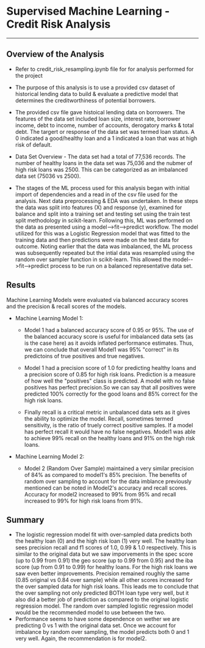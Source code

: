 # Supervised Machine Learning - Credit Risk Analysis
***
## Overview of the Analysis
* Refer to credit_risk_resampling.ipynb file for for analysis performed for the project

* The purpose of this analysis is to use a provided csv dataset of historical lending data to build & evaluate a predictive model that determines the creditworthiness of potential borrowers.

* The provided csv file gave histoical lending data on borrowers.  The features of the data set included loan size, interest rate, borrower income, debt to income, number of accounts, derogatory marks & total debt.  The targert or response of the data set was termed loan status.  A 0 indicated a good/healthy loan and a 1 indicated a loan that was at high risk of default.

* Data Set Overview - The data set had a total of 77,536 records.  The number of healthy loans in the data set was 75,036 and the nubmer of high risk loans was 2500.  This can be categorized as an imbalanced data set (75036 vs 2500).

* The stages of the ML process used for this analysis began with initial import of dependencies and a read in of the csv file used for the analysis. Next data preprocessing & EDA was undertaken. In these steps the data was split into features (X) and response (y), examined for balance and split into a training set and testing set using the train test split methodology in scikit-learn.  Following this, ML was performed on the data as presented using a model-->fit-->predict workflow.  The model utilized for this was a Logistic Regression model that was fitted to the training data and then predictions were made on the test data for outcome.  Noting earlier that the data was imbalanced, the ML process was subsequently repeated but the intial data was resampled using the random over sampler function in scikit-learn. This allowed the model-->fit-->predict process to be run on a balanced representative data set. 
## Results

Machine Learning Models were evaluated via balanced accuracy scores and the precision & recall scores of the models.

* Machine Learning Model 1:
  *  Model 1 had a balanced accuracy score of 0.95 or 95%. The use of the balanced accuracy score is useful for imbalanced data sets (as is the case here) as it avoids inflated performance estimates.  Thus, we can conclude that overall Model1 was 95% "correct" in its predictoins of true positives and true negatives.

  * Model 1 had a precision score of 1.0 for predicting healthy loans and a precision score of 0.85 for high risk loans. Prediction is a measure of how well the "positives" class is predicted. A model with no false positives has perfect precision.So we can say that all positives were predicted 100% correctly for the good loans and 85% correct for the high risk loans. 

  * Finally recall is a critical metric in unbalanced data sets as it gives the ability to optimize the model.  Recall, sometimes termed sensitivity, is the ratio of truely correct positive samples. If a model has perfect recall it would have no false negatives. Model1 was able to achieve 99% recall on the healthy loans and 91% on the high risk loans.


* Machine Learning Model 2:
  *  Model 2 (Random Over Sample) maintained a very similar precision of 84% as compared to model1's 85% precision.  The benefits of random over sampling to account for the data imblance previously mentioned can be noted in Model2's accuracy and recall scores.  Accuracy for model2 increased to 99% from 95% and recall increased to 99% for high risk loans from 91%.

## Summary

* The logistic regression model fit with over-sampled data predicts both the healthy loan (0) and the high risk loan (1) very well. The healthy loan sees precision recall and f1 scores of 1.0, 0.99 & 1.0 respectively. This is similar to the original data but we saw imporvements in the spec score (up to 0.99 from 0.91) the geo score (up to 0.99 from 0.95) and the iba score (up from 0.91 to 0.99) for healthy loans.  For the high risk loans we saw even better improvements.  Precision remained roughly the same (0.85 original vs 0.84 over sample) while all other scores increased for the over sampled data for high risk loans.  This leads me to conclude that the over sampling not only predicted BOTH loan type very well, but it also did a better job of prediction as compared to the original logistic regression model. The random over sampled logistic regression model would be the recommended model to use between the two.
* Performance seems to have some dependence on wether we are predicting 0 vs 1 with the original data set.  Once we account for imbalance by random over sampling, the model predicts both 0 and 1 very well.  Again, the recommendation is for model2.


